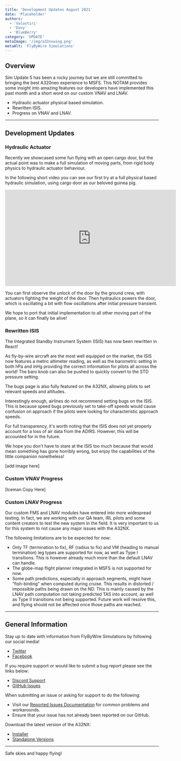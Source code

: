 ```yaml
---
title: 'Development Updates August 2021'
date: 'Placeholder'
authors:
  - 'Valastiri'
  - 'Davy'
  - 'BlueBerry'
category: 'UPDATE'
metaImage: '/img/a32nxwing.png'
metaAlt: 'FlyByWire Simulations'
---
```


## Overview

Sim Update 5 has been a rocky journey but we are still committed to bringing the best A320neo experience to MSFS. This NOTAM provides some insight into amazing features our developers have implemented this past month and a short word on our custom VNAV and LNAV.

- Hydraulic actuator physical based simulation.
- Rewritten ISIS.
- Progress on VNAV and LNAV.

---

## Development Updates

### Hydraulic Actuator

Recently we showcased some fun flying with an open cargo door, but the actual point was to make a full simulation of moving parts, from rigid body physics to hydraulic actuator behaviour.

In the following short video you can see our first try at a full physical based hydraulic simulation, using cargo door as our beloved guinea pig.

<iframe width="560" height="315" src="https://www.youtube-nocookie.com/embed/KgzKziUz5bw" title="YouTube video player" frameborder="0" allow="accelerometer; autoplay; clipboard-write; encrypted-media; gyroscope; picture-in-picture" allowfullscreen></iframe>

You can first observe the unlock of the door by the ground crew, with actuators fighting the weight of the door. Then hydraulics powers the door, which is oscillating a bit with flow oscillations after initial pressure transient.

We hope to port that initial implementation to all other moving part of the plane, so it can finally be alive!

### Rewritten ISIS

The Integrated Standby Instrument System (ISIS) has now been rewritten in React!

As fly-by-wire aircraft are the most well equipped on the market, the ISIS now features a metric altimeter reading, as well as the barometric setting in both hPa and inHg providing the correct information for pilots all across the world! The baro knob can also be pushed to quickly convert to the STD pressure setting.

The bugs page is also fully featured on the A32NX, allowing pilots to set relevant speeds and altitudes.

Interestingly enough, airlines do not recommend setting bugs on the ISIS. This is because speed bugs previously set to take-off speeds would cause confusion on approach if the pilots were looking for characteristic approach speeds.

For full transparency, it's worth noting that the ISIS does not yet properly account for a loss of air data from the ADIRS. However, this will be accounted for in the future.

We hope you don't have to stare at the ISIS too much because that would mean something has gone horribly wrong, but enjoy the capabilities of the little companion nonetheless!

[add image here]

### Custom VNAV Progress

[Iceman Copy Here]

### Custom LNAV Progress

Our custom FMS and LNAV modules have entered into more widespread testing. In fact, we are working with our QA team, IRL pilots and some content creators to test the new system in the field. It is very important to us for this system to not cause any major issues with the A32NX.

The following limitations are to be expected for now:

- Only TF (termination to fix), RF (radius to fix) and VM (heading to manual termination) leg types are supported for now, as well as Type I transitions. This is however already much more than the default LNAV can handle.
- The globe-map flight planner integrated in MSFS is not supported for now.
- Some path predictions, especially in approach segments, might have "fish-birding" when computed during cruise. This results in distorted / impossible paths being drawn on the ND. This is mainly caused by the LNAV path computation not taking predicted TAS into account, as well as Type II transitions not being supported. Future work will resolve this, and flying should not be affected once those paths are reached.

---

## General Information

Stay up to date with information from FlyByWire Simulations by following our social media!

- [Twitter](https://twitter.com/FlyByWireSim)
- [Facebook](https://www.facebook.com/FlyByWireSimulations/)

If you require support or would like to submit a bug report please see the links below:

- [Discord Support](https://discord.gg/flybywire)
- [GitHub Issues](https://github.com/flybywiresim/a32nx/issues/new/choose)

When submitting an issue or asking for support to do the following:

- Visit our [Reported Issues Documentation](https://docs.flybywiresim.com/start/reported-issues/) for common problems and workarounds.
- Ensure that your issue has not already been reported on our GitHub.

Download the latest version of the A32NX:

- [Installer](https://api.flybywiresim.com/installer)
- [Standalone Versions](https://flybywiresim.com/a32nx/#download)

---

Safe skies and happy flying!

